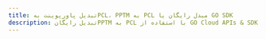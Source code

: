 ---title: تبدیل پاورپوینت بهPCL، PPTM به PCL مبدل رایگان یا GO SDKdescription: تبدیل رایگانPPTM به PCL با استفاده از GO Cloud APIs & SDK. همچنین اسناد Microsoft PowerPoint را در Cloud ایجاد، ویرایش و رندر کنید.---